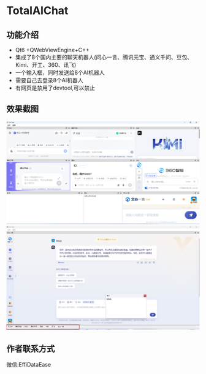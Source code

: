 # TotalAIChat
## 功能介绍
- Qt6 +QWebViewEngine+C++
- 集成了8个国内主要的聊天机器人(问心一言、腾讯元宝、通义千问、豆包、Kimi、开工、360、讯飞)
- 一个输入框，同时发送给8个AI机器人
- 需要自己去登录8个AI机器人
- 有网页是禁用了devtool,可以禁止

## 效果截图
![image](https://github.com/EffiDataEase/TotalAIChat/blob/main/screenshort1.jpg)
![image](https://github.com/EffiDataEase/TotalAIChat/blob/main/screenshort2.jpg)


## 作者联系方式
微信:EffiDataEase